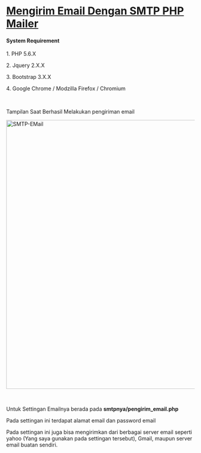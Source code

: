<h1><u>Mengirim Email Dengan SMTP PHP Mailer</u></h1>

<strong><h4>System Requirement</h4></strong>
<p>1. PHP 5.6.X</p>
<p>2. Jquery 2.X.X</p>
<p>3. Bootstrap 3.X.X</p>
<p>4. Google Chrome / Modzilla Firefox / Chromium</p>
<br>
<p>Tampilan Saat Berhasil Melakukan pengiriman email</p>
<p><img width="720px" src="https://i.ibb.co/qybBW7D/SMTP-EMail.jpg" alt="SMTP-EMail" /></p>
<br>
<p>Untuk Settingan Emailnya berada pada <b>smtpnya/pengirim_email.php</b></p>
<p>Pada settingan ini terdapat alamat email dan password email</p>
<p>Pada settingan ini juga bisa mengirimkan dari berbagai server email seperti yahoo (Yang saya gunakan pada settingan tersebut), Gmail, maupun server email buatan sendiri.</p>